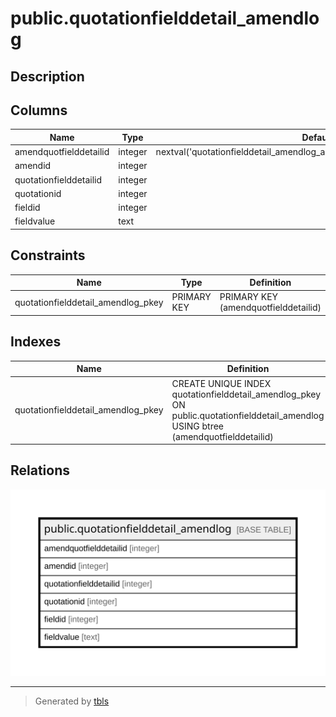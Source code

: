 # public.quotationfielddetail_amendlog

## Description

## Columns

| Name | Type | Default | Nullable | Children | Parents | Comment |
| ---- | ---- | ------- | -------- | -------- | ------- | ------- |
| amendquotfielddetailid | integer | nextval('quotationfielddetail_amendlog_amendquotfielddetailid_seq'::regclass) | false |  |  |  |
| amendid | integer |  | true |  |  |  |
| quotationfielddetailid | integer |  | true |  |  |  |
| quotationid | integer |  | true |  |  |  |
| fieldid | integer |  | true |  |  |  |
| fieldvalue | text |  | true |  |  |  |

## Constraints

| Name | Type | Definition |
| ---- | ---- | ---------- |
| quotationfielddetail_amendlog_pkey | PRIMARY KEY | PRIMARY KEY (amendquotfielddetailid) |

## Indexes

| Name | Definition |
| ---- | ---------- |
| quotationfielddetail_amendlog_pkey | CREATE UNIQUE INDEX quotationfielddetail_amendlog_pkey ON public.quotationfielddetail_amendlog USING btree (amendquotfielddetailid) |

## Relations

![er](public.quotationfielddetail_amendlog.svg)

---

> Generated by [tbls](https://github.com/k1LoW/tbls)
